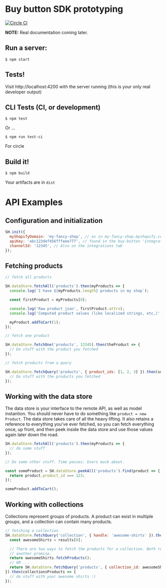 # Buy button SDK prototyping
[![Circle CI](https://circleci.com/gh/Shopify/buy-button-sdk.png?circle-token=ca84774a88598f639b174d498c219163e04adbb2)](https://circleci.com/gh/Shopify/buy-button-sdk)


**NOTE:** Real documentation coming later.

## Run a server:

    $ npm start

## Tests!

Visit http://localhost:4200 with the server running (this is your only real
developer output)

## CLI Tests (CI, or development)

    $ npm test

Or ...

    $ npm run test-ci

For circle

## Build it!

    $ npm build

Your artifacts are in `dist`

# API Examples

## Configuration and initialization

```javascript
SH.init({
  myShopifyDomain: 'my-fancy-shop', // as in my-fancy-shop.myshopify.com
  apiKey: 'abc123def456fffeee777', // found in the buy-button 'integrations' tab
  channelId: '12345', // Also on the integrations tab
});
```

## Fetching products

```javascript
// fetch all products

SH.dataStore.fetchAll('products').then(myProducts => {
  console.log(`I have ${myProducts.length} products in my shop`);

  const firstProduct = myProducts[0];

  console.log('Raw product json', firstProduct.attrs);
  console.log('Computed product values (like localized strings, etc,)', firstProduct);

  myProduct.addToCart(1);
});

// fetch one product

SH.dataStore.fetchOne('products', 12345).then(theProduct => {
  // Do stuff with the product you fetched
});

// fetch products from a query

SH.dataStore.fetchQuery('products', { product_ids: [1, 2, 3] }).then(someProducts => {
  // Do stuff with the products you fetched
});
```

## Working with the data store

The data store is your interface to the remote API, as well as model instantion.
You should never have to do something like `product = new Product`. The data
store takes care of all the heavy lifting. It also retains a reference to
everything you've ever fetched, so you can fetch everything once, up front, and
then peek inside the data store and use those values again later down the road.

```javascript
SH.dataStore.fetchAll('products').then(myProducts => {
  // do some stuff
});

// Do some other stuff. Time passes. Users muck about.

const someProduct = SH.dataStore.peekAll('products').find(product => {
  return product.product_id === 123;
});

someProduct.addToCart();
```

## Working with collections

Collections represent groups of products. A product can exist in multiple
groups, and a collection can contain many products.

```javascript
// fetching a collection
SH.dataStore.fetchQuery('collection', { handle: 'awesome-shirts' }).then(results => {
  const awesomeShirts = results[0];

  // There are two ways to fetch the products for a collection. Both return
  // another promise.
  return awesomeShirts.fetchProducts();
  // OR ...
  return SH.dataStore.fetchQuery('products', { collection_id: awesomeShirts.attrs.id });
}).then(collectionsProducts => {
  // do stuff with your awesome shirts :)
});
```
